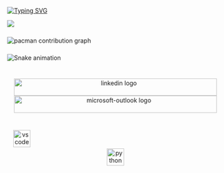 <a href="https://git.io/typing-svg"><img src="https://readme-typing-svg.demolab.com?font=Cinzel&pause=1000&color=37F7B7&background=3617FF00&center=true&width=1000&height=100&lines=Sergio+Mu%C3%B1oz+;Estudiante+En+Ingenier%C3%ADa+Civil+Inform%C3%A1tica;Amante+De+La+Tecnologia" alt="Typing SVG" /></a>

  
<img src="https://visitor-badge.laobi.icu/badge?page_id=sergioandresss.sergioandresss&left_color=seagreen&right_color=blueviolet"  />
</div>

###

<picture>
  <source media="(prefers-color-scheme: dark)" srcset="https://raw.githubusercontent.com/sergioandresss/sergioandresss/output/pacman-contribution-graph-dark.svg">
  <source media="(prefers-color-scheme: light)" srcset="https://raw.githubusercontent.com/sergioandresss/sergioandresss/output/pacman-contribution-graph.svg">
  <img alt="pacman contribution graph" src="https://raw.githubusercontent.com/sergioandresss/sergioandresss/output/pacman-contribution-graph.svg">
</picture>

###

<img src="https://raw.githubusercontent.com/sergioandresss/sergioandresss/output/snake.svg" alt="Snake animation" />

###

<br clear="both">

<div align="center">
  <a href="www.linkedin.com/in/sergio-andrés-muñoz-escobedo-9378562a6" target="_blank">
    <img src="https://raw.githubusercontent.com/maurodesouza/profile-readme-generator/master/src/assets/icons/social/linkedin/default.svg" width="472" height="40" alt="linkedin logo"  />
  </a>
  <a href="s.muozescobedo@uandresbello.edu" target="_blank">
    <img src="https://raw.githubusercontent.com/maurodesouza/profile-readme-generator/master/src/assets/icons/social/microsoft-outlook/default.svg" width="472" height="40" alt="microsoft-outlook logo"  />
  </a>
</div>

###

<br clear="both">

<div align="center">
  <img src="https://cdn.jsdelivr.net/gh/devicons/devicon/icons/vscode/vscode-original.svg" height="40" alt="vscode logo"  />
  <img width="432" />
  <img src="https://cdn.jsdelivr.net/gh/devicons/devicon/icons/python/python-original.svg" height="40" alt="python logo"  />
</div>

###
